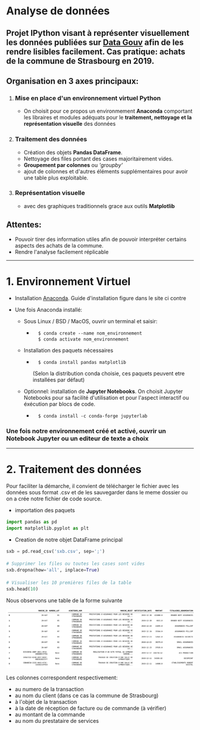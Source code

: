 # Analyse de données

## Projet IPython visant à représenter visuellement les données publiées sur [Data Gouv](https://www.data.gouv.fr/fr/datasets/achats-des-principales-communes-francaises-en-2019/) afin de les rendre lisibles facilement. Cas pratique: achats de la commune de Strasbourg en 2019.

## Organisation en 3 axes principaux:

1. ### Mise en place d'un ****environnement virtuel Python**** 
   - On choisit pour ce propos un environmement ****Anaconda**** comportant les libraires et modules adéquats pour le ****traitement, nettoyage et la représentation visuelle**** des données

2. ### Traitement des données
   - Création des objets ****Pandas DataFrame****.
   - Nettoyage des files portant des cases majoritairement vides.
   - **Groupement par colonnes** ou _'groupby'_
   - ajout de colonnes et d'autres éléments supplémentaires pour avoir une table plus exploitable.

3. ### ****Représentation visuelle****
   - avec des graphiques traditionnels grace aux outils ****Matplotlib****

## Attentes: 
   - Pouvoir tirer des information utiles afin de pouvoir interpréter certains aspects des achats de la commune.
   - Rendre l'analyse facilement réplicable

---

# 1. Environnement Virtuel

- Installation [Anaconda](https://www.anaconda.com/products/individual). Guide d'installation figure dans le site ci contre

- Une fois Anaconda installé:
  - Sous Linux / BSD / MacOS, ouvrir un terminal et saisir:
    - ```
        $ conda create --name nom_environnement
        $ conda activate nom_environnement
        ```
  - Installation des paquets nécessaires
    - ```
        $ conda install pandas matplotlib 
        ```
        (Selon la distribution conda choisie, ces paquets peuvent etre installées par défaut)

  - Optionnel: installation de **Jupyter Notebooks**.
  On choisit Jupyter Notebooks pour sa facilité d'utilisation et pour l'aspect interactif ou éxécution par blocs de code.
    - ```
        $ conda install -c conda-forge jupyterlab 
        ```

### Une fois notre environnement créé et activé, ouvrir un Notebook Jupyter ou un editeur de texte a choix

---

# 2. Traitement des données

Pour faciliter la démarche, il convient de télécharger le fichier avec les données sous format .csv et de les sauvegarder dans le meme dossier ou on a crée notre fichier de code source.

- importation des paquets
```Python
import pandas as pd
import matplotlib.pyplot as plt
```
- Creation de notre objet DataFrame principal
  
```Python
sxb = pd.read_csv('sxb.csv', sep=';')

# Supprimer les files ou toutes les cases sont vides
sxb.dropna(how='all', inplace=True) 

# Visualiser les 10 premières files de la table
sxb.head(10)
```
Nous observons une table de la forme suivante

![image](sxbhead.png)

Les colonnes correspondent respectivement:
- au numero de la transaction
- au nom du client (dans ce cas la commune de Strasbourg)
- à l'objet de la transaction
- à la date de réception de facture ou de commande (à vérifier)
- au montant de la commande
- au nom du prestataire de services




    